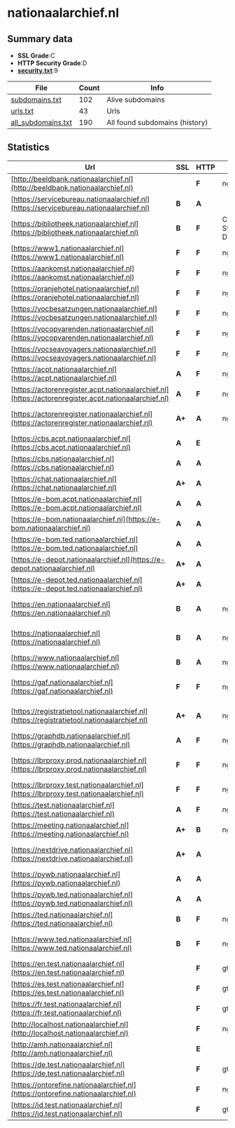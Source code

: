 

# nationaalarchief.nl
## Summary data


 - **SSL Grade**:C
 - **HTTP Security Grade**:D
 - **[security.txt](https://www.digitaleoverheid.nl/nieuws/standaard-security-txt-nu-verplicht-voor-overheid/)**:9


| File       | Count | Info |
|------------|-------|------|
|[subdomains.txt](/data/nationaalarchief.nl/subdomains.txt)|102|Alive subdomains|
|[urls.txt](/data/nationaalarchief.nl/urls.txt)|43|Urls|
|[all_subdomains.txt](/data/nationaalarchief.nl/all_subdomains.txt)|190|All found subdomains (history)|


## Statistics


| Url | SSL | HTTP | Server | Cookie | HSTS | CORS | CTO | CSP | XFO | XXP | RP |FP| Tech |Title |
|--------|-------|-------|------|------|------|------|------|------|------|------|------|------|------|------|
|[http://beeldbank.nationaalarchief.nl](http://beeldbank.nationaalarchief.nl)| | **F**|nginx| | | | | | | | :white_check_mark: | |HTTP/3 Nginx||
|[https://servicebureau.nationaalarchief.nl](https://servicebureau.nationaalarchief.nl)| **B**| **A**|| |:white_check_mark: | | | | :white_check_mark: | :white_check_mark: | :white_check_mark: | |HSTS|Login|
|[https://bibliotheek.nationaalarchief.nl](https://bibliotheek.nationaalarchief.nl)| **B**| **F**|Central System Dispatcher/1.1| | | | | | | | :white_check_mark: | |HSTS||
|[https://www1.nationaalarchief.nl](https://www1.nationaalarchief.nl)| **F**| **F**|nginx/1.25.1| | | | | | | | :white_check_mark: | |HSTS Nginx:1.25.1||
|[https://aankomst.nationaalarchief.nl](https://aankomst.nationaalarchief.nl)| **F**| **F**|nginx/1.25.1| | | | | | | | :white_check_mark: | |HSTS Nginx:1.25.1||
|[https://oranjehotel.nationaalarchief.nl](https://oranjehotel.nationaalarchief.nl)| **F**| **F**|nginx/1.25.1| | | | | | | | :white_check_mark: | |HSTS Nginx:1.25.1||
|[https://vocbesatzungen.nationaalarchief.nl](https://vocbesatzungen.nationaalarchief.nl)| **F**| **F**|nginx/1.25.1| | | | | | | | :white_check_mark: | |HSTS Nginx:1.25.1||
|[https://vocopvarenden.nationaalarchief.nl](https://vocopvarenden.nationaalarchief.nl)| **F**| **F**|nginx/1.25.1| | | | | | | | :white_check_mark: | |HSTS Nginx:1.25.1||
|[https://vocseavoyagers.nationaalarchief.nl](https://vocseavoyagers.nationaalarchief.nl)| **F**| **F**|nginx/1.25.1| | | | | | | | :white_check_mark: | |HSTS Nginx:1.25.1||
|[https://acpt.nationaalarchief.nl](https://acpt.nationaalarchief.nl)| **A**| **F**|nginx| | | | | | | | :white_check_mark: | |Nginx|403 Forbidden|
|[https://actorenregister.acpt.nationaalarchief.nl](https://actorenregister.acpt.nationaalarchief.nl)| **A**| **F**|nginx| | | | | | | | :white_check_mark: | |Nginx|403 Forbidden|
|[https://actorenregister.nationaalarchief.nl](https://actorenregister.nationaalarchief.nl)| **A+**| **A**|nginx| |:white_check_mark: | | | :white_check_mark:| :white_check_mark: | :white_check_mark: | :white_check_mark: | |Drupal:9 HSTS Nginx PHP|Welkom | Actoren...|
|[https://cbs.acpt.nationaalarchief.nl](https://cbs.acpt.nationaalarchief.nl)| **A**| **E**|| | | | | | | | :white_check_mark: | |||
|[https://cbs.nationaalarchief.nl](https://cbs.nationaalarchief.nl)| **A**| **A**|| |:white_check_mark: | | | :white_check_mark:| :white_check_mark: | :white_check_mark: | :white_check_mark: | |||
|[https://chat.nationaalarchief.nl](https://chat.nationaalarchief.nl)| **A+**| **A**|| |:white_check_mark: | | | :white_check_mark:| :white_check_mark: | :white_check_mark: | :white_check_mark: | |HSTS|Mattermost|
|[https://e-bom.acpt.nationaalarchief.nl](https://e-bom.acpt.nationaalarchief.nl)| **A**| **A**|| |:white_check_mark: | :warning:| | | :white_check_mark: | :white_check_mark: | :white_check_mark: | |HSTS||
|[https://e-bom.nationaalarchief.nl](https://e-bom.nationaalarchief.nl)| **A**| **A**|| |:white_check_mark: | :warning:| | | :white_check_mark: | :white_check_mark: | :white_check_mark: | |HSTS|E-Beperkt Openba...|
|[https://e-bom.ted.nationaalarchief.nl](https://e-bom.ted.nationaalarchief.nl)| **A**| **A**|| |:white_check_mark: | :warning:| | | :white_check_mark: | :white_check_mark: | :white_check_mark: | |HSTS|E-Beperkt Openba...|
|[https://e-depot.nationaalarchief.nl](https://e-depot.nationaalarchief.nl)| **A+**| **A**|| |:white_check_mark: | | | :white_check_mark:| | :white_check_mark: | :white_check_mark: | |||
|[https://e-depot.ted.nationaalarchief.nl](https://e-depot.ted.nationaalarchief.nl)| **A+**| **A**|| |:white_check_mark: | | | :white_check_mark:| | :white_check_mark: | :white_check_mark: | |||
|[https://en.nationaalarchief.nl](https://en.nationaalarchief.nl)| **B**| **A**|nginx| |:white_check_mark: | | | :white_check_mark:| :white_check_mark: | :white_check_mark: | :white_check_mark: | |Nginx|301 Moved Perman...|
|[https://nationaalarchief.nl](https://nationaalarchief.nl)| **B**| **A**|nginx| |:white_check_mark: | | | :white_check_mark:| :white_check_mark: | :white_check_mark: | :white_check_mark: | |Nginx|301 Moved Perman...|
|[https://www.nationaalarchief.nl](https://www.nationaalarchief.nl)| **B**| **A**|nginx| |:white_check_mark: | | | :white_check_mark:| :white_check_mark: | :white_check_mark: | :white_check_mark: | |Drupal HSTS Nginx PHP|Nationaal Archie...|
|[https://gaf.nationaalarchief.nl](https://gaf.nationaalarchief.nl)| **F**| **F**|nginx/1.25.1| | | | | | | | :white_check_mark: | |Drupal HSTS Nginx:1.25.1 PHP||
|[https://registratietool.nationaalarchief.nl](https://registratietool.nationaalarchief.nl)| **A+**| **A**|nginx/1.25.1| |:white_check_mark: | | | | :white_check_mark: | :white_check_mark: | :white_check_mark: | |Drupal HSTS Nginx:1.25.1 PHP||
|[https://graphdb.nationaalarchief.nl](https://graphdb.nationaalarchief.nl)| **A**| **F**|nginx| | | | | | | | :white_check_mark: | |Nginx|403 Forbidden|
|[https://lbrproxy.prod.nationaalarchief.nl](https://lbrproxy.prod.nationaalarchief.nl)| **F**| **F**|nginx/1.25.1| | | | | | | | :white_check_mark: | |Nginx:1.25.1|301 Moved Perman...|
|[https://lbrproxy.test.nationaalarchief.nl](https://lbrproxy.test.nationaalarchief.nl)| **F**| **F**|nginx| | | | | | | | :white_check_mark: | |Nginx|403 Forbidden|
|[https://test.nationaalarchief.nl](https://test.nationaalarchief.nl)| **A**| **F**|nginx| | | | | | | | :white_check_mark: | |Nginx|403 Forbidden|
|[https://meeting.nationaalarchief.nl](https://meeting.nationaalarchief.nl)| **A+**| **B**|nginx| |:white_check_mark: | | | | | :white_check_mark: | :white_check_mark: | |HSTS Nginx|Jitsi Meet|
|[https://nextdrive.nationaalarchief.nl](https://nextdrive.nationaalarchief.nl)| **A+**| **A**||:white_check_mark: |:white_check_mark: | | |:warning: | :white_check_mark: | :white_check_mark: | :white_check_mark: | :white_check_mark: |HSTS Nextcloud PHP||
|[https://pywb.nationaalarchief.nl](https://pywb.nationaalarchief.nl)| **A**| **A**|| |:white_check_mark: | | | | | :white_check_mark: | :white_check_mark: | |Bootstrap HSTS||
|[https://pywb.ted.nationaalarchief.nl](https://pywb.ted.nationaalarchief.nl)| **A**| **A**|| |:white_check_mark: | | | | | :white_check_mark: | :white_check_mark: | |Bootstrap HSTS||
|[https://ted.nationaalarchief.nl](https://ted.nationaalarchief.nl)| **B**| **F**|nginx| | | | | | | | :white_check_mark: | |Nginx|403 Forbidden|
|[https://www.ted.nationaalarchief.nl](https://www.ted.nationaalarchief.nl)| **B**| **F**|nginx| | | | | | | | :white_check_mark: | |Nginx|301 Moved Perman...|
|[https://en.test.nationaalarchief.nl](https://en.test.nationaalarchief.nl)| | **F**|gtranslate| | | | | | | | :white_check_mark: | |||
|[https://es.test.nationaalarchief.nl](https://es.test.nationaalarchief.nl)| | **F**|gtranslate| | | | | | | | :white_check_mark: | |||
|[https://fr.test.nationaalarchief.nl](https://fr.test.nationaalarchief.nl)| | **F**|gtranslate| | | | | | | | :white_check_mark: | |||
|[http://localhost.nationaalarchief.nl](http://localhost.nationaalarchief.nl)| | **F**|nginx| | | :warning:| | | | | :white_check_mark: | |Nginx|(404 Not Found)|
|[http://amh.nationaalarchief.nl](http://amh.nationaalarchief.nl)| | **E**|| | | | | | | | :white_check_mark: | |||
|[https://de.test.nationaalarchief.nl](https://de.test.nationaalarchief.nl)| | **F**|gtranslate| | | | | | | | :white_check_mark: | |||
|[https://ontorefine.nationaalarchief.nl](https://ontorefine.nationaalarchief.nl)| | **F**|nginx| | | | | | | | :white_check_mark: | |Nginx|403 Forbidden|
|[https://id.test.nationaalarchief.nl](https://id.test.nationaalarchief.nl)| | **F**|gtranslate| | | | | | | | :white_check_mark: | |||

